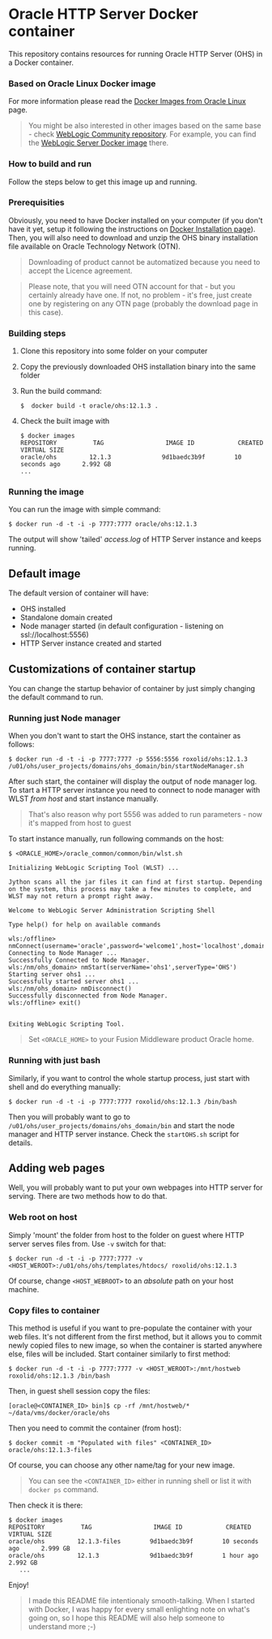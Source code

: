 Oracle HTTP Server Docker container
===

This repository contains resources for running Oracle HTTP Server (OHS) in a Docker container.

### Based on Oracle Linux Docker image

For more information please read the [Docker Images from Oracle Linux](http://public-yum.oracle.com/docker-images) page.
> You might be also interested in other images based on the same base - check [WebLogic Community repository](https://github.com/weblogic-community/). For example, you can find the [WebLogic Server Docker image](https://github.com/weblogic-community/weblogic-docker) there.

### How to build and run
Follow the steps below to get this image up and running.

### Prerequisities

Obviously, you need to have Docker installed on your computer (if you don't have it yet, setup it following the instructions on [Docker Installation page](https://docs.docker.com/installation/)). Then, you will also need to download and unzip the OHS binary installation file available on Oracle Technology Network (OTN).
> Downloading of product cannot be automatized because you need to accept the Licence agreement.

> Please note, that you will need OTN account for that - but you certainly already have one. If not, no problem - it's free, just create one by registering on any OTN page (probably the download page in this case).

### Building steps

1. Clone this repository into some folder on your computer 
2. Copy the previously downloaded OHS installation binary into the same folder
3. Run the build command:

   ```
   $  docker build -t oracle/ohs:12.1.3 .
   ```
4. Check the built image with

   ```
   $ docker images
   REPOSITORY          TAG                 IMAGE ID            CREATED             VIRTUAL SIZE
   oracle/ohs         12.1.3              9d1baedc3b9f        10 seconds ago      2.992 GB
   ...
   ```

### Running the image

You can run the image with simple command:
```
$ docker run -d -t -i -p 7777:7777 oracle/ohs:12.1.3
```

The output will show 'tailed' _access.log_ of HTTP Server instance and keeps running.

## Default image

The default version of container will have:
* OHS installed
* Standalone domain created
* Node manager started (in default configuration - listening on ssl://localhost:5556)
* HTTP Server instance created and started

## Customizations of container startup
You can change the startup behavior of container by just simply changing the default command to run.

### Running just Node manager
When you don't want to start the OHS instance, start the container as follows:
```
$ docker run -d -t -i -p 7777:7777 -p 5556:5556 roxolid/ohs:12.1.3 /u01/ohs/user_projects/domains/ohs_domain/bin/startNodeManager.sh
```

After such start, the container will display the output of node manager log. To start a HTTP server instance you need to connect to node manager with WLST _from host_ and start instance manually.
> That's also reason why port 5556 was added to run parameters - now it's mapped from host to guest

To start instance manually, run following commands on the host:
```
$ <ORACLE_HOME>/oracle_common/common/bin/wlst.sh

Initializing WebLogic Scripting Tool (WLST) ...

Jython scans all the jar files it can find at first startup. Depending on the system, this process may take a few minutes to complete, and WLST may not return a prompt right away.

Welcome to WebLogic Server Administration Scripting Shell

Type help() for help on available commands

wls:/offline> nmConnect(username='oracle',password='welcome1',host='localhost',domainName='ohs_domain')
Connecting to Node Manager ...
Successfully Connected to Node Manager.
wls:/nm/ohs_domain> nmStart(serverName='ohs1',serverType='OHS')
Starting server ohs1 ...
Successfully started server ohs1 ...
wls:/nm/ohs_domain> nmDisconnect()
Successfully disconnected from Node Manager.
wls:/offline> exit()


Exiting WebLogic Scripting Tool.

```
> Set `<ORACLE_HOME>` to your Fusion Middleware product Oracle home.

### Running with just bash
Similarly, if you want to control the whole startup process, just start with shell and do everything manually:
```
$ docker run -d -t -i -p 7777:7777 roxolid/ohs:12.1.3 /bin/bash
```
Then you will probably want to go to `/u01/ohs/user_projects/domains/ohs_domain/bin` and start the node manager and HTTP server instance. Check the `startOHS.sh` script for details.

## Adding web pages
Well, you will probably want to put your own webpages into HTTP server for serving. There are two methods how to do that.

### Web root on host
Simply 'mount' the folder from host to the folder on guest where HTTP server serves files from. Use `-v` switch for that:
```
$ docker run -d -t -i -p 7777:7777 -v <HOST_WEROOT>:/u01/ohs/ohs/templates/htdocs/ roxolid/ohs:12.1.3
```
Of course, change `<HOST_WEBROOT>` to an _absolute_ path on your host machine.

### Copy files to container
This method is useful if you want to pre-populate the container with your web files. It's not different from the first method, but it allows you to commit newly copied files to new image, so when the container is started anywhere else, files will be included. Start container similarly to first method:
```
$ docker run -d -t -i -p 7777:7777 -v <HOST_WEROOT>:/mnt/hostweb roxolid/ohs:12.1.3 /bin/bash
```

Then, in guest shell session copy the files:
```
[oracle@<CONTAINER_ID> bin]$ cp -rf /mnt/hostweb/* ~/data/vms/docker/oracle/ohs
```

Then you need to commit the container (from host):
```
$ docker commit -m "Populated with files" <CONTAINER_ID> oracle/ohs:12.1.3-files
```
Of course, you can choose any other name/tag for your new image.

> You can see the `<CONTAINER_ID>` either in running shell or list it with `docker ps` command.

Then check it is there:
```
$ docker images
REPOSITORY          TAG                 IMAGE ID            CREATED             VIRTUAL SIZE
oracle/ohs         12.1.3-files        9d1baedc3b9f        10 seconds ago      2.999 GB
oracle/ohs         12.1.3              9d1baedc3b9f        1 hour ago          2.992 GB
   ...
```

Enjoy!

> I made this README file intentionaly smooth-talking. When I started with Docker, I was happy for every small enlighting note on what's going on, so I hope this README will also help someone to understand more ;-)

